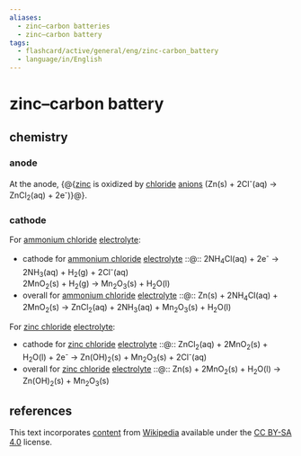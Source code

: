```yaml
---
aliases:
  - zinc–carbon batteries
  - zinc–carbon battery
tags:
  - flashcard/active/general/eng/zinc-carbon_battery
  - language/in/English
---
```


# zinc–carbon battery

## chemistry

### anode

At the anode, {@{[zinc](zinc.md) is oxidized by [chloride](chloride.md) [anions](ion.md) (Zn(s) + 2Cl<sup>-</sup>(aq) → ZnCl<sub>2</sub>(aq) + 2e<sup>-</sup>)}@}. <!--SR:!2026-10-20,863,290-->

### cathode

For [ammonium chloride](ammonium%20chloride.md) [electrolyte](electrolyte.md):

- cathode for [ammonium chloride](ammonium%20chloride.md) [electrolyte](electrolyte.md) ::@:: 2NH<sub>4</sub>Cl(aq) + 2e<sup>-</sup> → 2NH<sub>3</sub>(aq) + H<sub>2</sub>(g) + 2Cl<sup>-</sup>(aq) <br/> 2MnO<sub>2</sub>(s) + H<sub>2</sub>(g) → Mn<sub>2</sub>O<sub>3</sub>(s) + H<sub>2</sub>O(l) <!--SR:!2026-03-23,718,290!2026-12-06,634,272-->
- overall for [ammonium chloride](ammonium%20chloride.md) [electrolyte](electrolyte.md) ::@:: Zn(s) + 2NH<sub>4</sub>Cl(aq) + 2MnO<sub>2</sub>(s) → ZnCl<sub>2</sub>(aq) + 2NH<sub>3</sub>(aq) + Mn<sub>2</sub>O<sub>3</sub>(s) + H<sub>2</sub>O(l) <!--SR:!2027-07-29,873,290!2026-09-25,588,272-->

For [zinc chloride](zinc%20chloride.md) [electrolyte](electrolyte.md):

- cathode for [zinc chloride](zinc%20chloride.md) [electrolyte](electrolyte.md) ::@:: ZnCl<sub>2</sub>(aq) + 2MnO<sub>2</sub>(s) + H<sub>2</sub>O(l) + 2e<sup>-</sup> → Zn(OH)<sub>2</sub>(s) + Mn<sub>2</sub>O<sub>3</sub>(s) + 2Cl<sup>-</sup>(aq) <!--SR:!2025-07-22,141,150!2026-12-21,612,252-->
- overall for [zinc chloride](zinc%20chloride.md) [electrolyte](electrolyte.md) ::@:: Zn(s) + 2MnO<sub>2</sub>(s) + H<sub>2</sub>O(l) → Zn(OH)<sub>2</sub>(s) + Mn<sub>2</sub>O<sub>3</sub>(s) <!--SR:!2026-01-13,535,250!2025-04-25,263,272-->

## references

This text incorporates [content](https://en.wikipedia.org/wiki/zinc–carbon_battery) from [Wikipedia](Wikipedia.md) available under the [CC BY-SA 4.0](https://creativecommons.org/licenses/by-sa/4.0/) license.
